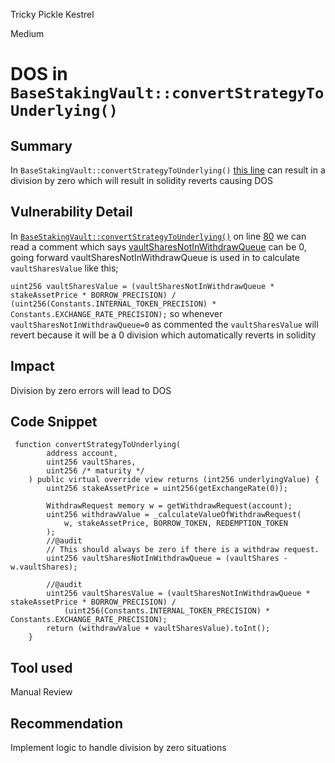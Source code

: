 Tricky Pickle Kestrel

Medium

# DOS in `BaseStakingVault::convertStrategyToUnderlying()`

## Summary
In `BaseStakingVault::convertStrategyToUnderlying()` [this line](https://github.com/sherlock-audit/2024-06-leveraged-vaults/blob/main/leveraged-vaults-private/contracts/vaults/staking/BaseStakingVault.sol#L83) can result in a division by zero which will result in solidity reverts causing DOS
## Vulnerability Detail
In [`BaseStakingVault::convertStrategyToUnderlying()`](https://github.com/sherlock-audit/2024-06-leveraged-vaults/blob/main/leveraged-vaults-private/contracts/vaults/staking/BaseStakingVault.sol#L69) on line [80](https://github.com/sherlock-audit/2024-06-leveraged-vaults/blob/main/leveraged-vaults-private/contracts/vaults/staking/BaseStakingVault.sol#L80) we can read a comment which says [vaultSharesNotInWithdrawQueue](https://github.com/sherlock-audit/2024-06-leveraged-vaults/blob/main/leveraged-vaults-private/contracts/vaults/staking/BaseStakingVault.sol#L81) can be 0, going forward vaultSharesNotInWithdrawQueue is used in to calculate `vaultSharesValue` like this;

`uint256 vaultSharesValue = (vaultSharesNotInWithdrawQueue * stakeAssetPrice * BORROW_PRECISION) /
            (uint256(Constants.INTERNAL_TOKEN_PRECISION) * Constants.EXCHANGE_RATE_PRECISION);`
so whenever `vaultSharesNotInWithdrawQueue=0` as commented the `vaultSharesValue` will revert because it will be a 0 division which automatically reverts in solidity
## Impact
Division by zero errors will lead to DOS
## Code Snippet
```solidity
 function convertStrategyToUnderlying(
        address account,
        uint256 vaultShares,
        uint256 /* maturity */
    ) public virtual override view returns (int256 underlyingValue) {
        uint256 stakeAssetPrice = uint256(getExchangeRate(0));

        WithdrawRequest memory w = getWithdrawRequest(account);
        uint256 withdrawValue = _calculateValueOfWithdrawRequest(
            w, stakeAssetPrice, BORROW_TOKEN, REDEMPTION_TOKEN
        );
        //@audit
        // This should always be zero if there is a withdraw request.
        uint256 vaultSharesNotInWithdrawQueue = (vaultShares - w.vaultShares);

        //@audit 
        uint256 vaultSharesValue = (vaultSharesNotInWithdrawQueue * stakeAssetPrice * BORROW_PRECISION) /
            (uint256(Constants.INTERNAL_TOKEN_PRECISION) * Constants.EXCHANGE_RATE_PRECISION);
        return (withdrawValue + vaultSharesValue).toInt();
    }

```
## Tool used

Manual Review

## Recommendation
Implement logic to handle division by zero situations